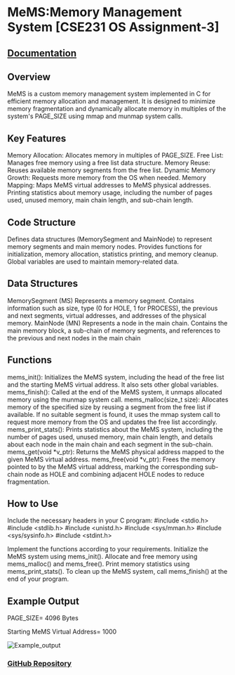 # MeMS:Memory Management System [CSE231 OS Assignment-3]


## [Documentation](https://docs.google.com/document/d/e/2PACX-1vTiMFYWuqKHlGG5cWZfVgHx3T-H_HYAjIc_yJ_kX5171FPiZCmyyJB0BJUuVplX3pY4ycw8bFf4gaxG/pub)





## Overview

MeMS is a custom memory management system implemented in C for efficient memory allocation and management. It is designed to minimize memory fragmentation and dynamically allocate memory in multiples of the system's PAGE_SIZE using mmap and munmap system calls.


## Key Features
Memory Allocation: Allocates memory in multiples of PAGE_SIZE.
Free List: Manages free memory using a free list data structure.
Memory Reuse: Reuses available memory segments from the free list.
Dynamic Memory Growth: Requests more memory from the OS when needed.
Memory Mapping: Maps MeMS virtual addresses to MeMS physical addresses.
Printing statistics about memory usage, including the number of pages used, unused memory, main chain length, and sub-chain length.


## Code Structure
Defines data structures (MemorySegment and MainNode) to represent memory segments and main memory nodes.
Provides functions for initialization, memory allocation, statistics printing, and memory cleanup.
Global variables are used to maintain memory-related data.


## Data Structures
MemorySegment (MS)
Represents a memory segment.
Contains information such as size, type (0 for HOLE, 1 for PROCESS), the previous and next segments, virtual addresses, and addresses of the physical memory.
MainNode (MN)
Represents a node in the main chain.
Contains the main memory block, a sub-chain of memory segments, and references to the previous and next nodes in the main chain

## Functions
mems_init(): Initializes the MeMS system, including the head of the free list and the starting MeMS virtual address. It also sets other global variables.
mems_finish(): Called at the end of the MeMS system, it unmaps allocated memory using the munmap system call.
mems_malloc(size_t size): Allocates memory of the specified size by reusing a segment from the free list if available. If no suitable segment is found, it uses the mmap system call to request more memory from the OS and updates the free list accordingly.
mems_print_stats(): Prints statistics about the MeMS system, including the number of pages used, unused memory, main chain length, and details about each node in the main chain and each segment in the sub-chain.
mems_get(void *v_ptr): Returns the MeMS physical address mapped to the given MeMS virtual address.
mems_free(void *v_ptr): Frees the memory pointed to by the MeMS virtual address, marking the corresponding sub-chain node as HOLE and combining adjacent HOLE nodes to reduce fragmentation.


## How to Use
Include the necessary headers in your C program:
#include <stdio.h>
#include <stdlib.h>
#include <unistd.h>
#include <sys/mman.h>
#include <sys/sysinfo.h>
#include <stdint.h>

Implement the functions according to your requirements.
Initialize the MeMS system using mems_init().
Allocate and free memory using mems_malloc() and mems_free().
Print memory statistics using mems_print_stats().
To clean up the MeMS system, call mems_finish() at the end of your program.


## Example Output

PAGE_SIZE= 4096 Bytes

Starting MeMS Virtual Address= 1000

![Example_output](https://github.com/Satyam22462/MeMS-CSE231-OS-Assignment-3/assets/119166910/8b781327-0f4d-4423-beef-49621e3e43a1)


### [GitHub Repository](https://github.com/Satyam22462/MeMS-CSE231-OS-Assignment-3.git)



